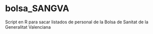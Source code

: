 # bolsa_SANGVA
Script en R para sacar listados de personal de la Bolsa de Sanitat de la Generalitat Valenciana
